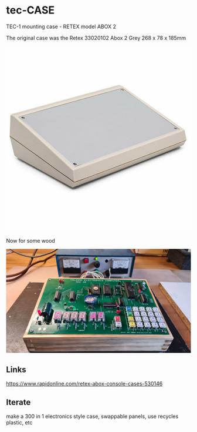 # tec-CASE
TEC-1 mounting case - RETEX  model ABOX 2

The original case was the Retex 33020102 Abox 2 Grey 268 x 78 x 185mm

![](https://github.com/SteveJustin1963/tec-CASE/blob/master/Pics/Retex%2033020102%20Abox%202%20Grey%20268%20x%2078%20x%20185mm.jpg)

Now for some wood

![](https://github.com/SteveJustin1963/tec-CASE/blob/master/Pics/120325335_10158002820147428_1535310581272757675_o.jpg)


## Links

https://www.rapidonline.com/retex-abox-console-cases-530146

## Iterate

make a 300 in 1 electronics style case, swappable panels, use recycles plastic, etc 
